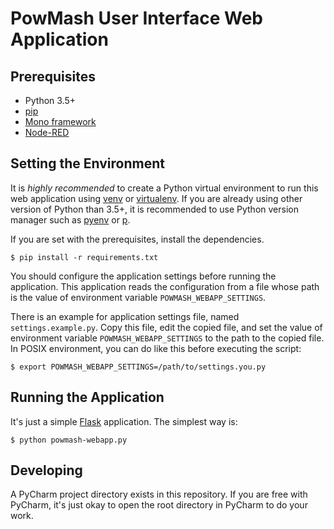 # PowMash User Interface Web Application

## Prerequisites

* Python 3.5+
* [pip](https://pip.pypa.io/en/stable/)
* [Mono framework](http://www.mono-project.com/)
* [Node-RED](http://nodered.org/)

## Setting the Environment

It is *highly recommended* to create a Python virtual environment to run this
web application using [venv](https://docs.python.org/3/library/venv.html) or 
[virtualenv](https://pypi.python.org/pypi/virtualenv). If you are already using
other version of Python than 3.5+, it is recommended to use Python version
manager such as [pyenv](https://github.com/yyuu/pyenv) or
[p](https://github.com/qw3rtman/p).

If you are set with the prerequisites, install the dependencies.

```
$ pip install -r requirements.txt
```

You should configure the application settings before running the application.
This application reads the configuration from a file whose path is the value
of environment variable `POWMASH_WEBAPP_SETTINGS`.

There is an example for application settings file, named
`settings.example.py`. Copy this file, edit the copied file, and set the value
of environment variable `POWMASH_WEBAPP_SETTINGS` to the path to the copied
file. In POSIX environment, you can do like this before executing the script:

```
$ export POWMASH_WEBAPP_SETTINGS=/path/to/settings.you.py
```

## Running the Application

It's just a simple [Flask](http://flask.pocoo.org/) application. The simplest
way is:

```
$ python powmash-webapp.py
```

## Developing

A PyCharm project directory exists in this repository. If you are free with
PyCharm, it's just okay to open the root directory in PyCharm to do your work.
